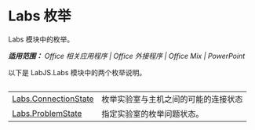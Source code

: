 ﻿
# Labs 枚举
Labs 模块中的枚举。

 _**适用范围：** Office 相关应用程序 | Office 外接程序 | Office Mix | PowerPoint_

以下是 LabJS.Labs 模块中的两个枚举说明。

## 


|||
|:-----|:-----|
|[Labs.ConnectionState](../../reference/office-mix/labs.connectionstate.md)|枚举实验室与主机之间的可能的连接状态|
|[Labs.ProblemState](../../reference/office-mix/labs.problemstate.md)|指定实验室的枚举问题状态。|
